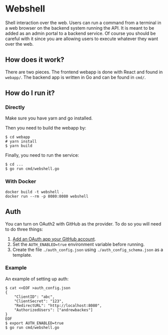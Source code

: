 # Webshell
Shell interaction over the web. Users can run a command from a terminal in a web browser on the backend system running the API. It is meant to be added as an admin portal to a backend service. Of course you should be careful with it since you are allowing users to execute whatever they want over the web.

## How does it work?
There are two pieces. The frontend webapp is done with React and found in `webapp/`. The backend app is written in Go and can be found in `cmd/`.

## How do I run it?
### Directly

Make sure you have yarn and go installed.

Then you need to build the webapp by:
```
$ cd webapp
# yarn install
$ yarn build
```
Finally, you need to run the service:
```
$ cd ...
$ go run cmd/webshell.go
```

### With Docker

```
docker build -t webshell .
docker run --rm -p 8080:8080 webshell
```

## Auth
You can turn on OAuth2 with GitHub as the provider. To do so you will need to do three things:
1. [Add an OAuth app your GitHub account](https://developer.github.com/apps/building-oauth-apps/creating-an-oauth-app/).
2. Set the `AUTH_ENABLED=true` environment variable before running.
3. Create the file `./auth_config.json` using `./auth_config_schema.json` as a template.

### Example
An example of setting up auth:
```
$ cat <<EOF >auth_config.json
{
    "ClientID": "abc",
    "ClientSecret": "123",
    "RedirectURL": "http://localhost:8080",
    "AuthorizedUsers": ["andrewbackes"]
}
EOF
$ export AUTH_ENABLED=true
$ go run cmd/webshell.go
```